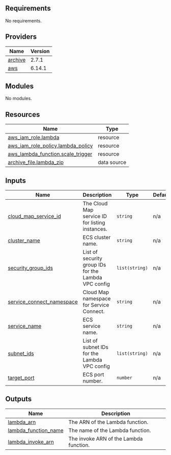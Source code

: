 ## Requirements

No requirements.

## Providers

| Name | Version |
|------|---------|
| <a name="provider_archive"></a> [archive](#provider\_archive) | 2.7.1 |
| <a name="provider_aws"></a> [aws](#provider\_aws) | 6.14.1 |

## Modules

No modules.

## Resources

| Name | Type |
|------|------|
| [aws_iam_role.lambda](https://registry.terraform.io/providers/hashicorp/aws/latest/docs/resources/iam_role) | resource |
| [aws_iam_role_policy.lambda_policy](https://registry.terraform.io/providers/hashicorp/aws/latest/docs/resources/iam_role_policy) | resource |
| [aws_lambda_function.scale_trigger](https://registry.terraform.io/providers/hashicorp/aws/latest/docs/resources/lambda_function) | resource |
| [archive_file.lambda_zip](https://registry.terraform.io/providers/hashicorp/archive/latest/docs/data-sources/file) | data source |

## Inputs

| Name | Description | Type | Default | Required |
|------|-------------|------|---------|:--------:|
| <a name="input_cloud_map_service_id"></a> [cloud\_map\_service\_id](#input\_cloud\_map\_service\_id) | The Cloud Map service ID for listing instances. | `string` | n/a | yes |
| <a name="input_cluster_name"></a> [cluster\_name](#input\_cluster\_name) | ECS cluster name. | `string` | n/a | yes |
| <a name="input_security_group_ids"></a> [security\_group\_ids](#input\_security\_group\_ids) | List of security group IDs for the Lambda VPC config | `list(string)` | n/a | yes |
| <a name="input_service_connect_namespace"></a> [service\_connect\_namespace](#input\_service\_connect\_namespace) | Cloud Map namespace for Service Connect. | `string` | n/a | yes |
| <a name="input_service_name"></a> [service\_name](#input\_service\_name) | ECS service name. | `string` | n/a | yes |
| <a name="input_subnet_ids"></a> [subnet\_ids](#input\_subnet\_ids) | List of subnet IDs for the Lambda VPC config | `list(string)` | n/a | yes |
| <a name="input_target_port"></a> [target\_port](#input\_target\_port) | ECS port number. | `number` | n/a | yes |

## Outputs

| Name | Description |
|------|-------------|
| <a name="output_lambda_arn"></a> [lambda\_arn](#output\_lambda\_arn) | The ARN of the Lambda function. |
| <a name="output_lambda_function_name"></a> [lambda\_function\_name](#output\_lambda\_function\_name) | The name of the Lambda function. |
| <a name="output_lambda_invoke_arn"></a> [lambda\_invoke\_arn](#output\_lambda\_invoke\_arn) | The invoke ARN of the Lambda function. |
